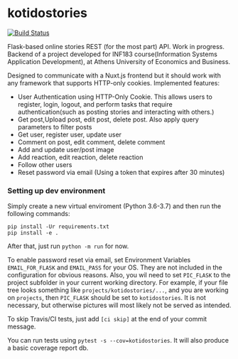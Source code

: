 # kotidostories

[![Build Status](https://travis-ci.com/teotsi/kotidostories.svg?token=fryzzCEs33gMM5e386ed&branch=master)](https://travis-ci.com/teotsi/kotidostories)

Flask-based online stories REST (for the most part) API. Work in progress. Backend of a project developed for INF183 course(Information Systems Application Development), at Athens University of Economics and Business.



Designed to communicate with a Nuxt.js frontend but it should work with any framework that supports HTTP-only cookies.
Implemented features:
 * User Authentication using HTTP-Only Cookie. This allows users to register, login, logout, and perform tasks that require authentication(such as posting stories and interacting with others.)
 * Get post,Upload post, edit post, delete post. Also apply query parameters to filter posts
 * Get user, register user, update user 
 * Comment on post, edit comment, delete comment
 * Add and update user/post image
 * Add reaction, edit reaction, delete reaction
 * Follow other users
 * Reset password via email (Using a token that expires after 30 minutes)
 
### Setting up dev environment

Simply create a new virtual enviroment (Python 3.6-3.7) and then run the following commands:

```pip install -U pip
pip install -Ur requirements.txt
pip install -e .
```

After that, just run `python -m run` for now.

To enable password reset via email, set Environment Variables `EMAIL_FOR_FLASK` and `EMAIL_PASS` for your OS. They are not included in the configuration for obvious reasons.
Also, you wil need to set `PIC_FLASK` to the project subfolder in your current working directory. For example, if your file tree looks something
like `projects/kotidostories/...`, and you are working on `projects`, then `PIC_FLASK` should be set to `kotidostories`. It is not necessary,
but otherwise pictures will most likely not be served as intended.

To skip Travis/CI tests, just add `[ci skip]` at the end of your commit message.

You can run tests using `pytest -s --cov=kotidostories`. It will also produce a basic coverage report db.